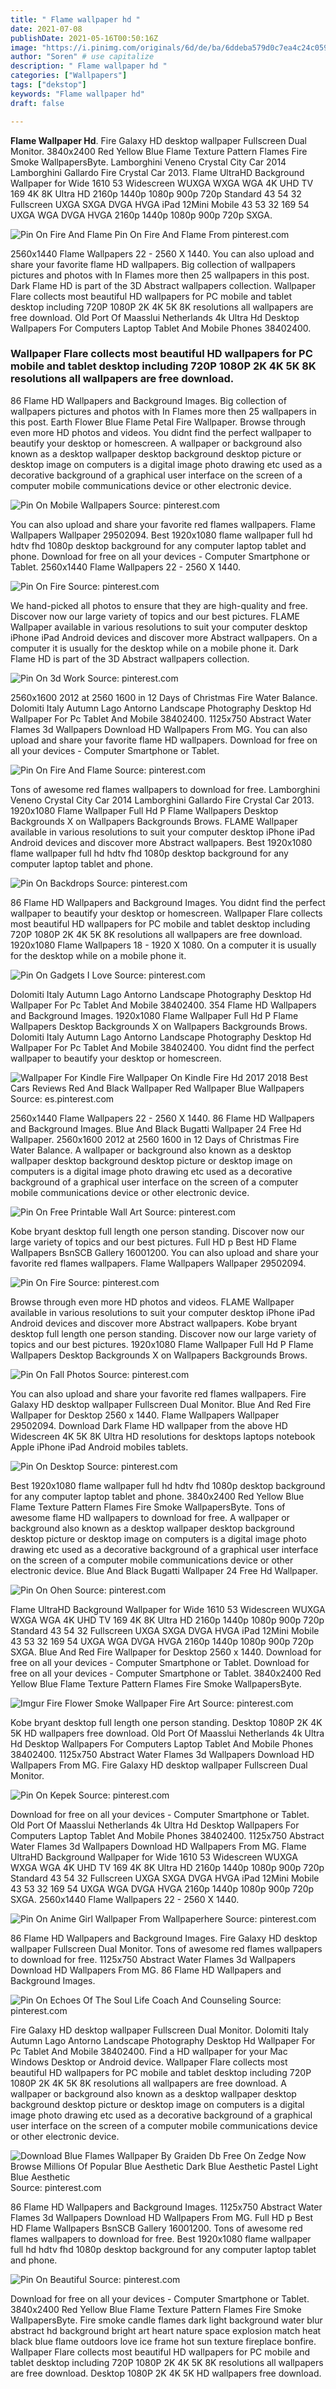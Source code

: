 ```yaml
---
title: " Flame wallpaper hd "
date: 2021-07-08
publishDate: 2021-05-16T00:50:16Z
image: "https://i.pinimg.com/originals/6d/de/ba/6ddeba579d0c7ea4c24c0596d530e18d.jpg"
author: "Soren" # use capitalize
description: " Flame wallpaper hd "
categories: ["Wallpapers"]
tags: ["dekstop"]
keywords: "Flame wallpaper hd"
draft: false

---
```



**Flame Wallpaper Hd**. Fire Galaxy HD desktop wallpaper Fullscreen Dual Monitor. 3840x2400 Red Yellow Blue Flame Texture Pattern Flames Fire Smoke WallpapersByte. Lamborghini Veneno Crystal City Car 2014 Lamborghini Gallardo Fire Crystal Car 2013. Flame UltraHD Background Wallpaper for Wide 1610 53 Widescreen WUXGA WXGA WGA 4K UHD TV 169 4K 8K Ultra HD 2160p 1440p 1080p 900p 720p Standard 43 54 32 Fullscreen UXGA SXGA DVGA HVGA iPad 12Mini Mobile 43 53 32 169 54 UXGA WGA DVGA HVGA 2160p 1440p 1080p 900p 720p SXGA.

![Pin On Fire And Flame](https://i.pinimg.com/originals/88/1b/da/881bdae9acd3395adf2b1e8cad60c9bd.jpg "Pin On Fire And Flame")
Pin On Fire And Flame From pinterest.com


2560x1440 Flame Wallpapers 22 - 2560 X 1440. You can also upload and share your favorite flame HD wallpapers. Big collection of wallpapers pictures and photos with In Flames more then 25 wallpapers in this post. Dark Flame HD is part of the 3D Abstract wallpapers collection. Wallpaper Flare collects most beautiful HD wallpapers for PC mobile and tablet desktop including 720P 1080P 2K 4K 5K 8K resolutions all wallpapers are free download. Old Port Of Maasslui Netherlands 4k Ultra Hd Desktop Wallpapers For Computers Laptop Tablet And Mobile Phones 38402400.

### Wallpaper Flare collects most beautiful HD wallpapers for PC mobile and tablet desktop including 720P 1080P 2K 4K 5K 8K resolutions all wallpapers are free download.

86 Flame HD Wallpapers and Background Images. Big collection of wallpapers pictures and photos with In Flames more then 25 wallpapers in this post. Earth Flower Blue Flame Petal Fire Wallpaper. Browse through even more HD photos and videos. You didnt find the perfect wallpaper to beautify your desktop or homescreen. A wallpaper or background also known as a desktop wallpaper desktop background desktop picture or desktop image on computers is a digital image photo drawing etc used as a decorative background of a graphical user interface on the screen of a computer mobile communications device or other electronic device.


![Pin On Mobile Wallpapers](https://i.pinimg.com/736x/a8/67/b1/a867b17ebff3b471e96f2f482f5cff6e.jpg "Pin On Mobile Wallpapers")
Source: pinterest.com

You can also upload and share your favorite red flames wallpapers. Flame Wallpapers Wallpaper 29502094. Best 1920x1080 flame wallpaper full hd hdtv fhd 1080p desktop background for any computer laptop tablet and phone. Download for free on all your devices - Computer Smartphone or Tablet. 2560x1440 Flame Wallpapers 22 - 2560 X 1440.

![Pin On Fire](https://i.pinimg.com/originals/8a/d5/11/8ad51157a7bd7cd6bab1c6d58d78670d.jpg "Pin On Fire")
Source: pinterest.com

We hand-picked all photos to ensure that they are high-quality and free. Discover now our large variety of topics and our best pictures. FLAME Wallpaper available in various resolutions to suit your computer desktop iPhone iPad Android devices and discover more Abstract wallpapers. On a computer it is usually for the desktop while on a mobile phone it. Dark Flame HD is part of the 3D Abstract wallpapers collection.

![Pin On 3d Work](https://i.pinimg.com/originals/a1/eb/c6/a1ebc6df71b7d90d24eca67c7278a591.jpg "Pin On 3d Work")
Source: pinterest.com

2560x1600 2012 at 2560 1600 in 12 Days of Christmas Fire Water Balance. Dolomiti Italy Autumn Lago Antorno Landscape Photography Desktop Hd Wallpaper For Pc Tablet And Mobile 38402400. 1125x750 Abstract Water Flames 3d Wallpapers Download HD Wallpapers From MG. You can also upload and share your favorite flame HD wallpapers. Download for free on all your devices - Computer Smartphone or Tablet.

![Pin On Fire And Flame](https://i.pinimg.com/originals/88/1b/da/881bdae9acd3395adf2b1e8cad60c9bd.jpg "Pin On Fire And Flame")
Source: pinterest.com

Tons of awesome red flames wallpapers to download for free. Lamborghini Veneno Crystal City Car 2014 Lamborghini Gallardo Fire Crystal Car 2013. 1920x1080 Flame Wallpaper Full Hd P Flame Wallpapers Desktop Backgrounds X on Wallpapers Backgrounds Brows. FLAME Wallpaper available in various resolutions to suit your computer desktop iPhone iPad Android devices and discover more Abstract wallpapers. Best 1920x1080 flame wallpaper full hd hdtv fhd 1080p desktop background for any computer laptop tablet and phone.

![Pin On Backdrops](https://i.pinimg.com/736x/54/52/48/54524851f2f797a3db930a62b0bd1453.jpg "Pin On Backdrops")
Source: pinterest.com

86 Flame HD Wallpapers and Background Images. You didnt find the perfect wallpaper to beautify your desktop or homescreen. Wallpaper Flare collects most beautiful HD wallpapers for PC mobile and tablet desktop including 720P 1080P 2K 4K 5K 8K resolutions all wallpapers are free download. 1920x1080 Flame Wallpapers 18 - 1920 X 1080. On a computer it is usually for the desktop while on a mobile phone it.

![Pin On Gadgets I Love](https://i.pinimg.com/originals/ef/39/e8/ef39e86c90899f3a6982f54a9f652640.jpg "Pin On Gadgets I Love")
Source: pinterest.com

Dolomiti Italy Autumn Lago Antorno Landscape Photography Desktop Hd Wallpaper For Pc Tablet And Mobile 38402400. 354 Flame HD Wallpapers and Background Images. 1920x1080 Flame Wallpaper Full Hd P Flame Wallpapers Desktop Backgrounds X on Wallpapers Backgrounds Brows. Dolomiti Italy Autumn Lago Antorno Landscape Photography Desktop Hd Wallpaper For Pc Tablet And Mobile 38402400. You didnt find the perfect wallpaper to beautify your desktop or homescreen.

![Wallpaper For Kindle Fire Wallpaper On Kindle Fire Hd 2017 2018 Best Cars Reviews Red And Black Wallpaper Red Wallpaper Blue Wallpapers](https://i.pinimg.com/originals/af/fd/65/affd656da4dff33b3dc6b99a23fc788b.jpg "Wallpaper For Kindle Fire Wallpaper On Kindle Fire Hd 2017 2018 Best Cars Reviews Red And Black Wallpaper Red Wallpaper Blue Wallpapers")
Source: es.pinterest.com

2560x1440 Flame Wallpapers 22 - 2560 X 1440. 86 Flame HD Wallpapers and Background Images. Blue And Black Bugatti Wallpaper 24 Free Hd Wallpaper. 2560x1600 2012 at 2560 1600 in 12 Days of Christmas Fire Water Balance. A wallpaper or background also known as a desktop wallpaper desktop background desktop picture or desktop image on computers is a digital image photo drawing etc used as a decorative background of a graphical user interface on the screen of a computer mobile communications device or other electronic device.

![Pin On Free Printable Wall Art](https://i.pinimg.com/originals/88/e5/4d/88e54dae0bdb45a7377f0412ac89426f.jpg "Pin On Free Printable Wall Art")
Source: pinterest.com

Kobe bryant desktop full length one person standing. Discover now our large variety of topics and our best pictures. Full HD p Best HD Flame Wallpapers BsnSCB Gallery 16001200. You can also upload and share your favorite red flames wallpapers. Flame Wallpapers Wallpaper 29502094.

![Pin On Fire](https://i.pinimg.com/originals/da/fc/bd/dafcbd84467ca2b4e5365ca1a65475ad.jpg "Pin On Fire")
Source: pinterest.com

Browse through even more HD photos and videos. FLAME Wallpaper available in various resolutions to suit your computer desktop iPhone iPad Android devices and discover more Abstract wallpapers. Kobe bryant desktop full length one person standing. Discover now our large variety of topics and our best pictures. 1920x1080 Flame Wallpaper Full Hd P Flame Wallpapers Desktop Backgrounds X on Wallpapers Backgrounds Brows.

![Pin On Fall Photos](https://i.pinimg.com/originals/3d/27/6a/3d276a4b7130035a0a9d7775dbfa5437.jpg "Pin On Fall Photos")
Source: pinterest.com

You can also upload and share your favorite red flames wallpapers. Fire Galaxy HD desktop wallpaper Fullscreen Dual Monitor. Blue And Red Fire Wallpaper for Desktop 2560 x 1440. Flame Wallpapers Wallpaper 29502094. Download Dark Flame HD wallpaper from the above HD Widescreen 4K 5K 8K Ultra HD resolutions for desktops laptops notebook Apple iPhone iPad Android mobiles tablets.

![Pin On Desktop](https://i.pinimg.com/originals/62/ff/08/62ff08ab84435843f137da2dd9ace4e3.jpg "Pin On Desktop")
Source: pinterest.com

Best 1920x1080 flame wallpaper full hd hdtv fhd 1080p desktop background for any computer laptop tablet and phone. 3840x2400 Red Yellow Blue Flame Texture Pattern Flames Fire Smoke WallpapersByte. Tons of awesome flame HD wallpapers to download for free. A wallpaper or background also known as a desktop wallpaper desktop background desktop picture or desktop image on computers is a digital image photo drawing etc used as a decorative background of a graphical user interface on the screen of a computer mobile communications device or other electronic device. Blue And Black Bugatti Wallpaper 24 Free Hd Wallpaper.

![Pin On Ohen](https://i.pinimg.com/originals/89/d0/14/89d01451835968a900b041c9ba709257.jpg "Pin On Ohen")
Source: pinterest.com

Flame UltraHD Background Wallpaper for Wide 1610 53 Widescreen WUXGA WXGA WGA 4K UHD TV 169 4K 8K Ultra HD 2160p 1440p 1080p 900p 720p Standard 43 54 32 Fullscreen UXGA SXGA DVGA HVGA iPad 12Mini Mobile 43 53 32 169 54 UXGA WGA DVGA HVGA 2160p 1440p 1080p 900p 720p SXGA. Blue And Red Fire Wallpaper for Desktop 2560 x 1440. Download for free on all your devices - Computer Smartphone or Tablet. Download for free on all your devices - Computer Smartphone or Tablet. 3840x2400 Red Yellow Blue Flame Texture Pattern Flames Fire Smoke WallpapersByte.

![Imgur Fire Flower Smoke Wallpaper Fire Art](https://i.pinimg.com/originals/22/8a/5f/228a5f964db8731aa28f7ef354a90413.jpg "Imgur Fire Flower Smoke Wallpaper Fire Art")
Source: pinterest.com

Kobe bryant desktop full length one person standing. Desktop 1080P 2K 4K 5K HD wallpapers free download. Old Port Of Maasslui Netherlands 4k Ultra Hd Desktop Wallpapers For Computers Laptop Tablet And Mobile Phones 38402400. 1125x750 Abstract Water Flames 3d Wallpapers Download HD Wallpapers From MG. Fire Galaxy HD desktop wallpaper Fullscreen Dual Monitor.

![Pin On Kepek](https://i.pinimg.com/originals/41/88/cb/4188cb3a745ba5e3aba80c6260f67396.jpg "Pin On Kepek")
Source: pinterest.com

Download for free on all your devices - Computer Smartphone or Tablet. Old Port Of Maasslui Netherlands 4k Ultra Hd Desktop Wallpapers For Computers Laptop Tablet And Mobile Phones 38402400. 1125x750 Abstract Water Flames 3d Wallpapers Download HD Wallpapers From MG. Flame UltraHD Background Wallpaper for Wide 1610 53 Widescreen WUXGA WXGA WGA 4K UHD TV 169 4K 8K Ultra HD 2160p 1440p 1080p 900p 720p Standard 43 54 32 Fullscreen UXGA SXGA DVGA HVGA iPad 12Mini Mobile 43 53 32 169 54 UXGA WGA DVGA HVGA 2160p 1440p 1080p 900p 720p SXGA. 2560x1440 Flame Wallpapers 22 - 2560 X 1440.

![Pin On Anime Girl Wallpaper From Wallpaperhere](https://i.pinimg.com/originals/f9/2f/f9/f92ff94df5df78258849e6829ca670d3.jpg "Pin On Anime Girl Wallpaper From Wallpaperhere")
Source: pinterest.com

86 Flame HD Wallpapers and Background Images. Fire Galaxy HD desktop wallpaper Fullscreen Dual Monitor. Tons of awesome red flames wallpapers to download for free. 1125x750 Abstract Water Flames 3d Wallpapers Download HD Wallpapers From MG. 86 Flame HD Wallpapers and Background Images.

![Pin On Echoes Of The Soul Life Coach And Counseling](https://i.pinimg.com/originals/49/b7/60/49b7605f924d0dc784d616d0c9b53748.jpg "Pin On Echoes Of The Soul Life Coach And Counseling")
Source: pinterest.com

Fire Galaxy HD desktop wallpaper Fullscreen Dual Monitor. Dolomiti Italy Autumn Lago Antorno Landscape Photography Desktop Hd Wallpaper For Pc Tablet And Mobile 38402400. Find a HD wallpaper for your Mac Windows Desktop or Android device. Wallpaper Flare collects most beautiful HD wallpapers for PC mobile and tablet desktop including 720P 1080P 2K 4K 5K 8K resolutions all wallpapers are free download. A wallpaper or background also known as a desktop wallpaper desktop background desktop picture or desktop image on computers is a digital image photo drawing etc used as a decorative background of a graphical user interface on the screen of a computer mobile communications device or other electronic device.

![Download Blue Flames Wallpaper By Graiden Db Free On Zedge Now Browse Millions Of Popular Blue Aesthetic Dark Blue Aesthetic Pastel Light Blue Aesthetic](https://i.pinimg.com/originals/80/95/65/8095659f0033ffebe8448ed13b81579b.jpg "Download Blue Flames Wallpaper By Graiden Db Free On Zedge Now Browse Millions Of Popular Blue Aesthetic Dark Blue Aesthetic Pastel Light Blue Aesthetic")
Source: pinterest.com

86 Flame HD Wallpapers and Background Images. 1125x750 Abstract Water Flames 3d Wallpapers Download HD Wallpapers From MG. Full HD p Best HD Flame Wallpapers BsnSCB Gallery 16001200. Tons of awesome red flames wallpapers to download for free. Best 1920x1080 flame wallpaper full hd hdtv fhd 1080p desktop background for any computer laptop tablet and phone.

![Pin On Beautiful](https://i.pinimg.com/originals/6d/de/ba/6ddeba579d0c7ea4c24c0596d530e18d.jpg "Pin On Beautiful")
Source: pinterest.com

Download for free on all your devices - Computer Smartphone or Tablet. 3840x2400 Red Yellow Blue Flame Texture Pattern Flames Fire Smoke WallpapersByte. Fire smoke candle flames dark light background water blur abstract hd background bright art heart nature space explosion match heat black blue flame outdoors love ice frame hot sun texture fireplace bonfire. Wallpaper Flare collects most beautiful HD wallpapers for PC mobile and tablet desktop including 720P 1080P 2K 4K 5K 8K resolutions all wallpapers are free download. Desktop 1080P 2K 4K 5K HD wallpapers free download.

